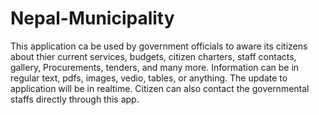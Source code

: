 # Nepal-Municipality

This application ca be used by government officials to aware its citizens about thier current services, budgets, citizen charters, staff contacts, gallery, Procurements, tenders, and many more.
Information can be in regular text, pdfs, images, vedio, tables, or anything. The update to application will be in realtime.
Citizen can also contact the governmental staffs directly through this app.


